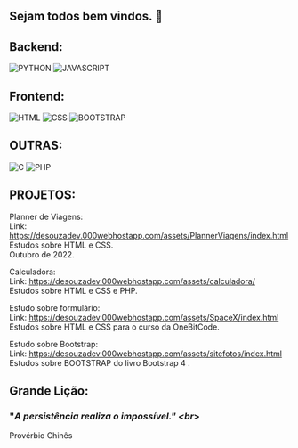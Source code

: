 ## Sejam todos bem vindos. 🖖

## Backend:

![PYTHON](https://img.shields.io/badge/Python-3776AB?style=for-the-badge&logo=python&logoColor=white)
![JAVASCRIPT](https://img.shields.io/badge/JavaScript-F7DF1E?style=for-the-badge&logo=javascript&logoColor=black)

## Frontend:

![HTML](https://img.shields.io/badge/HTML-239120?style=for-the-badge&logo=html5&logoColor=white)
![CSS](https://img.shields.io/badge/CSS-239120?&style=for-the-badge&logo=css3&logoColor=white)
![BOOTSTRAP](https://img.shields.io/badge/Bootstrap-563D7C?style=for-the-badge&logo=bootstrap&logoColor=white)

## OUTRAS:

![C](https://img.shields.io/badge/C%23-239120?style=for-the-badge&logo=c-sharp&logoColor=white)
![PHP](https://img.shields.io/badge/PHP-777BB4?style=for-the-badge&logo=php&logoColor=white)

## PROJETOS:

Planner de Viagens: <br>
Link: https://desouzadev.000webhostapp.com/assets/PlannerViagens/index.html <br>
Estudos sobre HTML e CSS.<br>
Outubro de 2022.<br>

Calculadora: <br>
Link: https://desouzadev.000webhostapp.com/assets/calculadora/ <br>
Estudos sobre HTML e CSS e PHP.<br>

Estudo sobre formulário: <br>
Link: https://desouzadev.000webhostapp.com/assets/SpaceX/index.html <br>
Estudos sobre HTML e CSS para o curso da OneBitCode.<br>

Estudo sobre Bootstrap: <br>
Link: https://desouzadev.000webhostapp.com/assets/sitefotos/index.html <br>
Estudos sobre BOOTSTRAP do livro Bootstrap 4 .<br>

## Grande Lição:
### "*A persistência realiza o impossível." <br*>
Provérbio Chinês
